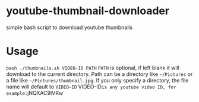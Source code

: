 # youtube-thumbnail-downloader
simple bash script to download youtube thumbnails

# Usage
`bash ./thumbnails.sh VIDEO-ID PATH`
`PATH` is optional, if left blank it will download to the current directory. Path can be a directory like `~/Pictures` or a file like `~/Pictures/thumbnail.jpg`. If you only specify a directory, the file name will default to `VIDEO-ID`
VIDEO-ID` is any youtube video ID, for example: `jNQXAC9IVRw`
